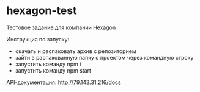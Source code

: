# hexagon-test
Тестовое задание для компании Hexagon

Инструкция по запуску:
- скачать и распаковать архив с репозиторием
- зайти в распакованную папку с проектом через командную строку
- запустить команду npm i
- запустить команду npm start

API-документация:
http://79.143.31.216/docs
